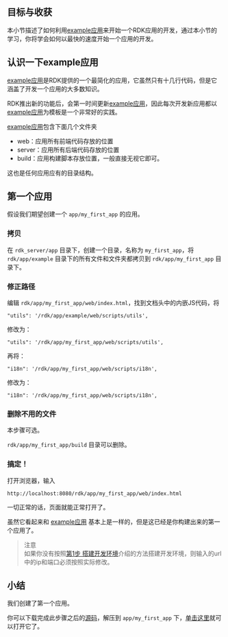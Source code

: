 ## 目标与收获

本小节描述了如何利用[example应用](/rdk/app/example/web/index.html)来开始一个RDK应用的开发，通过本小节的学习，你将学会如何以最快的速度开始一个应用的开发。


## 认识一下example应用

[example应用](/rdk/app/example/web/index.html)是RDK提供的一个最简化的应用，它虽然只有十几行代码，但是它涵盖了开发一个应用的大多数知识。

RDK推出新的功能后，会第一时间更新[example应用](/rdk/app/example/web/index.html)，因此每次开发新应用都以[example应用](/rdk/app/example/web/index.html)为模板是一个非常好的实践。

[example应用](/rdk/app/example/web/index.html)包含下面几个文件夹

- web：应用所有前端代码存放的位置
- server：应用所有后端代码存放的位置
- build：应用构建脚本存放位置，一般直接无视它即可。

这也是任何应用应有的目录结构。

## 第一个应用

假设我们期望创建一个 `app/my_first_app` 的应用。

### 拷贝

在 `rdk_server/app` 目录下，创建一个目录，名称为 `my_first_app`，将 `rdk/app/example` 目录下的所有文件和文件夹都拷贝到 `rdk/app/my_first_app` 目录下。

### 修正路径
编辑 `rdk/app/my_first_app/web/index.html`，找到文档头中的内嵌JS代码，将

~~~
"utils": '/rdk/app/example/web/scripts/utils',
~~~
修改为：
~~~
"utils": '/rdk/app/my_first_app/web/scripts/utils',
~~~

再将：
~~~
"i18n": '/rdk/app/my_first_app/web/scripts/i18n',
~~~
修改为：
~~~
"i18n": '/rdk/app/my_first_app/web/scripts/i18n',
~~~

### 删除不用的文件

本步骤可选。

`rdk/app/my_first_app/build` 目录可以删除。

### 搞定！

打开浏览器，输入

	http://localhost:8080/rdk/app/my_first_app/web/index.html

一切正常的话，页面就能正常打开了。

虽然它看起来和 [example应用](/rdk/app/example/web/index.html) 基本上是一样的，但是这已经是你构建出来的第一个应用了。

> 注意<br>
> 如果你没有按照[第1步 搭建开发环境](01_dev_env.md)介绍的方法搭建开发环境，则输入的url中的ip和端口必须按照实际修改。


## 小结

我们创建了第一个应用。

你可以下载完成此步骤之后的[源码](02_first_rdk_app.zip)，解压到 `app/my_first_app` 下，[单击这里](/rdk/app/my_first_app/web/index.html)就可以打开它了。


<div title="第2步 编写第一个应用 - RDK应用开发最佳实践" id="__hidden__">
<script src="/doc/tools/doc_js/misc.js"></script>
</div>